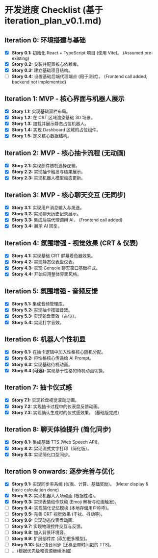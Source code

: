 # 开发进度 Checklist (基于 iteration_plan_v0.1.md)

## Iteration 0: 环境搭建与基础

- [x] **Story 0.1:** 初始化 React + TypeScript 项目 (使用 Vite)。 (Assumed pre-existing)
- [x] **Story 0.2:** 安装并配置核心依赖库。
- [x] **Story 0.3:** 建立基础项目结构。
- [ ] **Story 0.4:** 设置基础后端代理端点 (用于测试)。 (Frontend call added, backend not implemented)

## Iteration 1: MVP - 核心界面与机器人展示

- [x] **Story 1.1:** 实现基础双栏布局。
- [x] **Story 1.2:** 在 CRT 区域渲染基础 3D 场景。
- [x] **Story 1.3:** 加载并展示静态占位机器人。
- [x] **Story 1.4:** 实现 Dashboard 区域的占位组件。
- [x] **Story 1.5:** 定义核心数据结构。

## Iteration 2: MVP - 核心抽卡流程 (无动画)

- [x] **Story 2.1:** 实现部件随机选择逻辑。
- [x] **Story 2.2:** 实现抽卡触发与结果展示。
- [x] **Story 2.3:** 实现机器人模型动态更新。

## Iteration 3: MVP - 核心聊天交互 (无同步)

- [x] **Story 3.1:** 实现用户消息输入与发送。
- [x] **Story 3.2:** 实现聊天历史记录展示。
- [x] **Story 3.3:** 集成后端代理调用 AI。 (Frontend call added)
- [x] **Story 3.4:** 展示 AI 回复。

## Iteration 4: 氛围增强 - 视觉效果 (CRT & 仪表)

- [x] **Story 4.1:** 实现基础 CRT 屏幕着色器效果。
- [x] **Story 4.2:** 实现静态仪表盘仪表。
- [x] **Story 4.3:** 实现 Console 聊天窗口基础样式。
- [x] **Story 4.4:** 开始应用整体界面风格。

## Iteration 5: 氛围增强 - 音频反馈

- [x] **Story 5.1:** 集成音频管理库。
- [x] **Story 5.2:** 实现抽卡按钮音效。
- [x] **Story 5.3:** 实现轮盘音效（占位）。
- [x] **Story 5.4:** 实现打字音效。

## Iteration 6: 机器人个性初显

- [x] **Story 6.1:** 在抽卡逻辑中加入性格核心随机分配。
- [x] **Story 6.2:** 将性格核心传递给 AI Prompt。
- [x] **Story 6.3:** 实现基础待机动画。
- [x] **Story 6.4 (可选):** 实现基于性格的待机动画切换。

## Iteration 7: 抽卡仪式感

- [x] **Story 7.1:** 实现轮盘视觉滚动动画。
- [x] **Story 7.2:** 实现抽卡过程中的仪表盘反馈动画。
- [x] **Story 7.3:** 实现确认生成时的仪式感效果。 (基础版完成)

## Iteration 8: 聊天体验提升 (简化同步)

- [x] **Story 8.1:** 集成基础 TTS (Web Speech API)。
- [x] **Story 8.2:** 实现流式文字打印（简化版）。
- [x] **Story 8.3:** 实现简化口型同步。

## Iteration 9 onwards: 逐步完善与优化

- [x] **Story 9.1:** 实现同步率系统 (仪表、计算、基础奖励)。 (Meter display & basic calculation done)
- [x] **Story 9.2:** 实现机器人入场动画 (根据性格)。
- [x] **Story 9.3:** 实现表情动作联动 (Emoji 解析与动画触发)。
- [ ] **Story 9.4:** 实现简化记忆模块 (本地存储用户称呼)。
- [ ] **Story 9.5:** 完善 CRT 视觉效果 (干扰、抖动等)。
- [ ] **Story 9.6:** 实现动态仪表盘动画。
- [ ] **Story 9.7:** 实现物理控件交互与反馈。
- [ ] **Story 9.8:** 加入背景环境音。
- [ ] **Story 9.9:** 扩展部件库 (添加更多模型)。
- [ ] **Story 9.10:** 优化语音同步 (迁移至带时间戳的 TTS)。
- [ ] ... (根据优先级和资源继续添加)
